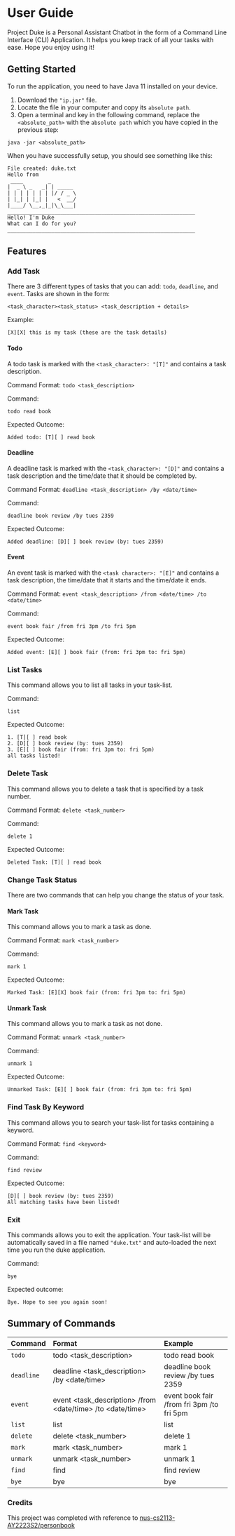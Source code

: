 # **User Guide**

Project Duke is a Personal Assistant Chatbot in the form of a Command Line Interface (CLI) Application. It helps you keep track of all your tasks with ease. Hope you enjoy using it!

## Getting Started
To run the application, you need to have Java 11 installed on your device. 

1. Download the `"ip.jar"` file.
2. Locate the file in your computer and copy its `absolute path`.
3. Open a terminal and key in the following command, replace the `<absolute_path>` with the `absolute path` which you have copied in the previous step:

```
java -jar <absolute_path>
```


When you have successfully setup, you should see something like this:
```
File created: duke.txt
Hello from
 ____        _        
|  _ \ _   _| | _____ 
| | | | | | | |/ / _ \
| |_| | |_| |   <  __/
|____/ \__,_|_|\_\___|
____________________________________________________________
Hello! I'm Duke
What can I do for you?
____________________________________________________________
```

## Features 

### Add Task
There are 3 different types of tasks that you can add: `todo`, `deadline`, and `event`. Tasks are shown in the form:

`<task_character><task_status> <task_description + details>`

Example:
```
[X][X] this is my task (these are the task details)
```

#### Todo
A todo task is marked with the `<task_character>: "[T]"` and contains a task description.

Command Format:
`todo <task_description>`

Command:
```
todo read book
```
Expected Outcome:
```
Added todo: [T][ ] read book
```

#### Deadline
A deadline task is marked with the `<task_character>: "[D]"` and contains a task description and the time/date that it should be completed by.

Command Format: `deadline <task_description> /by <date/time>`

Command:
```
deadline book review /by tues 2359
```
Expected Outcome:
```
Added deadline: [D][ ] book review (by: tues 2359)
```

#### Event
An event task is marked with the `<task character>: "[E]"` and contains a task description, the time/date that it starts and the time/date it ends.

Command Format:
`event <task_description> /from <date/time> /to <date/time>`

Command:
```
event book fair /from fri 3pm /to fri 5pm
```
Expected Outcome:
```
Added event: [E][ ] book fair (from: fri 3pm to: fri 5pm)
```

### List Tasks
This command allows you to list all tasks in your task-list.

Command:
```
list
```
Expected Outcome:
```
1. [T][ ] read book
2. [D][ ] book review (by: tues 2359)
3. [E][ ] book fair (from: fri 3pm to: fri 5pm)
all tasks listed!
```

### Delete Task
This command allows you to delete a task that is specified by a task number.

Command Format:
`delete <task_number>`

Command:
```
delete 1
```
Expected Outcome:
```
Deleted Task: [T][ ] read book
```

### Change Task Status
There are two commands that can help you change the status of your task.

#### Mark Task
This command allows you to mark a task as done.

Command Format:
`mark <task_number>`

Command:
```
mark 1
```
Expected Outcome:
```
Marked Task: [E][X] book fair (from: fri 3pm to: fri 5pm)
```

#### Unmark Task
This command allows you to mark a task as not done.

Command Format:
`unmark <task_number>`

Command:
```
unmark 1
```
Expected Outcome:
```
Unmarked Task: [E][ ] book fair (from: fri 3pm to: fri 5pm)
```

### Find Task By Keyword
This command allows you to search your task-list for tasks containing a keyword.

Command Format:
`find <keyword>`

Command:
```
find review
```

Expected Outcome:
```
[D][ ] book review (by: tues 2359)
All matching tasks have been listed!
```

### Exit
This commands allows you to exit the application. Your task-list will be automatically saved in a file named `"duke.txt"` and auto-loaded the next time you run the duke application.

Command:
```
bye
```
Expected outcome:
```
Bye. Hope to see you again soon!
```

## Summary of Commands
| Command | Format | Example | 
|---------|:-------|:--------| 
| `todo` | todo <task_description> | todo read book |
| `deadline` | deadline <task_description> /by <date/time> | deadline book review /by tues 2359 |
| `event` | event <task_description> /from <date/time> /to <date/time> | event book fair /from fri 3pm /to fri 5pm
| `list` | list | list |
| `delete` | delete <task_number> | delete 1|
| `mark` | mark <task_number> | mark 1 |
| `unmark` | unmark <task_number> | unmark 1|
| `find` | find <keyword> | find review |
| `bye` | bye | bye |

### Credits
This project was completed with reference to [nus-cs2113-AY2223S2/personbook](https://github.com/nus-cs2113-AY2223S2/personbook)

